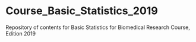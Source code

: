 # Course_Basic_Statistics_2019
Repository of contents for Basic Statistics for Biomedical Research Course, Edition 2019
